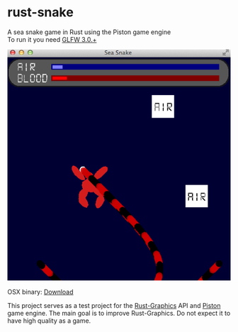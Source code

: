 rust-snake
==========

A sea snake game in Rust using the Piston game engine  
To run it you need <a href="http://www.glfw.org/" target="_blank">GLFW 3.0.+</a>  

![alt tag](https://raw.githubusercontent.com/bvssvni/rust-snake/master/sea-snake.png)

OSX binary: <a href="http://www.cutoutpro.com/snake.zip" target="_blank">Download</a>

This project serves as a test project for the [Rust-Graphics](https://github.com/bvssvni/rust-graphics) API and [Piston](https://github.com/bvssvni/piston) game engine. The main goal is to improve Rust-Graphics. Do not expect it to have high quality as a game.
